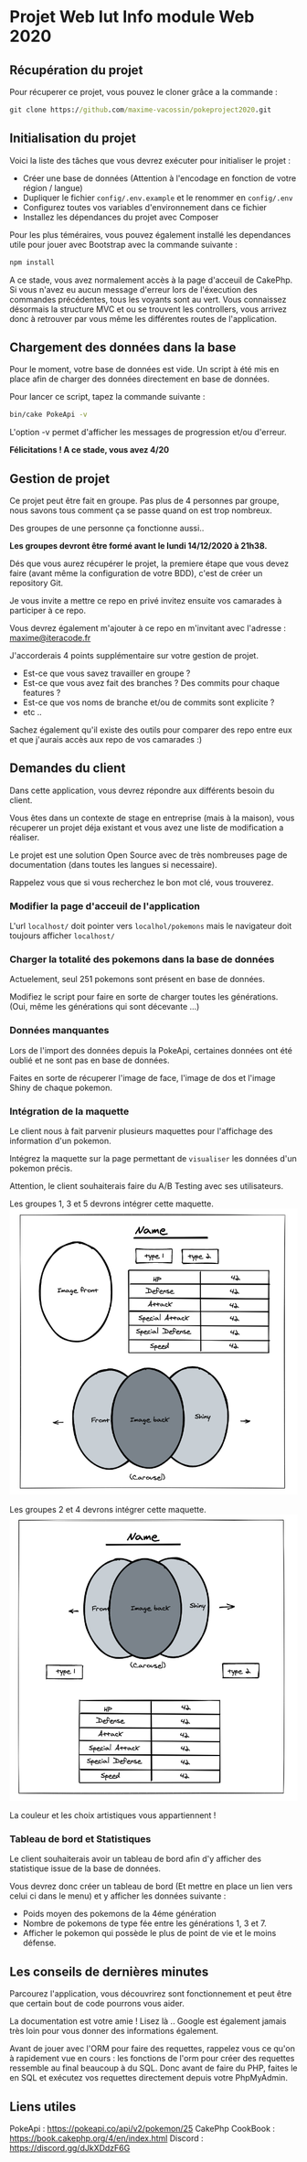 # Projet Web Iut Info module Web 2020

## Récupération du projet

Pour récuperer ce projet, vous pouvez le cloner grâce a la commande :

```cmd
git clone https://github.com/maxime-vacossin/pokeproject2020.git
```

## Initialisation du projet

Voici la liste des tâches que vous devrez exécuter pour initialiser le projet :

-   Créer une base de données (Attention à l'encodage en fonction de votre région / langue)
-   Dupliquer le fichier `config/.env.example` et le renommer en `config/.env`
-   Configurez toutes vos variables d'environnement dans ce fichier
-   Installez les dépendances du projet avec Composer

Pour les plus téméraires, vous pouvez également installé les dependances utile pour jouer avec Bootstrap avec la commande suivante :

```cmd
npm install
```

A ce stade, vous avez normalement accès à la page d'acceuil de CakePhp. Si vous n'avez eu aucun message d'erreur lors de l'éxecution des commandes précédentes, tous les voyants sont au vert.
Vous connaissez désormais la structure MVC et ou se trouvent les controllers, vous arrivez donc à retrouver par vous même les différentes routes de l'application.

## Chargement des données dans la base

Pour le moment, votre base de données est vide.
Un script à été mis en place afin de charger des données directement en base de données.

Pour lancer ce script, tapez la commande suivante :

```cmd
bin/cake PokeApi -v
```

L'option -v permet d'afficher les messages de progression et/ou d'erreur.

**Félicitations ! A ce stade, vous avez 4/20**

## Gestion de projet

Ce projet peut être fait en groupe. Pas plus de 4 personnes par groupe, nous savons tous comment ça se passe quand on est trop nombreux.

Des groupes de une personne ça fonctionne aussi..

**Les groupes devront être formé avant le lundi 14/12/2020 à 21h38.**

Dés que vous aurez récupérer le projet, la premiere étape que vous devez faire (avant même la configuration de votre BDD), c'est de créer un repository Git.

Je vous invite a mettre ce repo en privé invitez ensuite vos camarades à participer à ce repo.

Vous devrez également m'ajouter à ce repo en m'invitant avec l'adresse : maxime@iteracode.fr

J'accorderais 4 points supplémentaire sur votre gestion de projet.

-   Est-ce que vous savez travailler en groupe ?
-   Est-ce que vous avez fait des branches ? Des commits pour chaque features ?
-   Est-ce que vos noms de branche et/ou de commits sont explicite ?
-   etc ..

Sachez également qu'il existe des outils pour comparer des repo entre eux et que j'aurais accès aux repo de vos camarades :)

## Demandes du client

Dans cette application, vous devrez répondre aux différents besoin du client.

Vous êtes dans un contexte de stage en entreprise (mais à la maison), vous récuperer un projet déja existant et vous avez une liste de modification a réaliser.

Le projet est une solution Open Source avec de très nombreuses page de documentation (dans toutes les langues si necessaire).

Rappelez vous que si vous recherchez le bon mot clé, vous trouverez.

### Modifier la page d'acceuil de l'application

L'url `localhost/` doit pointer vers `localhol/pokemons` mais le navigateur doit toujours afficher `localhost/`

### Charger la totalité des pokemons dans la base de données

Actuelement, seul 251 pokemons sont présent en base de données.

Modifiez le script pour faire en sorte de charger toutes les générations. (Oui, même les générations qui sont décevante ...)

### Données manquantes

Lors de l'import des données depuis la PokeApi, certaines données ont été oublié et ne sont pas en base de données.

Faites en sorte de récuperer l'image de face, l'image de dos et l'image Shiny de chaque pokemon.

### Intégration de la maquette

Le client nous à fait parvenir plusieurs maquettes pour l'affichage des information d'un pokemon.

Intégrez la maquette sur la page permettant de `visualiser` les données d'un pokemon précis.

Attention, le client souhaiterais faire du A/B Testing avec ses utilisateurs.

Les groupes 1, 3 et 5 devrons intégrer cette maquette.
![groupes 1, 3 et 5](./Maquette135.png)

Les groupes 2 et 4 devrons intégrer cette maquette.
![groupes 2 et 4](./Maquette24.png)

La couleur et les choix artistiques vous appartiennent !

### Tableau de bord et Statistiques

Le client souhaiterais avoir un tableau de bord afin d'y afficher des statistique issue de la base de données.

Vous devrez donc créer un tableau de bord (Et mettre en place un lien vers celui ci dans le menu) et y afficher les données suivante :

-   Poids moyen des pokemons de la 4éme génération
-   Nombre de pokemons de type fée entre les générations 1, 3 et 7.
-   Afficher le pokemon qui possède le plus de point de vie et le moins défense.

## Les conseils de dernières minutes

Parcourez l'application, vous découvrirez sont fonctionnement et peut être que certain bout de code pourrons vous aider.

La documentation est votre amie ! Lisez là .. Google est également jamais très loin pour vous donner des informations également.

Avant de jouer avec l'ORM pour faire des requettes, rappelez vous ce qu'on à rapidement vue en cours : les fonctions de l'orm pour créer des requettes ressemble au final beaucoup à du SQL.
Donc avant de faire du PHP, faites le en SQL et exécutez vos requettes directement depuis votre PhpMyAdmin.

## Liens utiles

PokeApi : https://pokeapi.co/api/v2/pokemon/25
CakePhp CookBook : https://book.cakephp.org/4/en/index.html
Discord : https://discord.gg/dJkXDdzF6G

